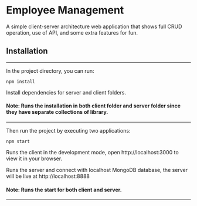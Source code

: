 # Employee Management

A simple client-server architecture web application that shows full CRUD operation, use of API, and some extra features for fun.


## Installation
---

In the project directory, you can run:
```
npm install
```
Install dependencies for server and client folders.

#### Note: Runs the installation in both client folder and server folder since they have separate collections of library.

---

Then run the project by executing two applications:
```
npm start
```

Runs the client in the development mode, open http://localhost:3000 to view it in your browser.

Runs the server and connect with localhost MongoDB database, the server will be live at http://localhost:8888

#### Note: Runs the start for both client and server.

---
